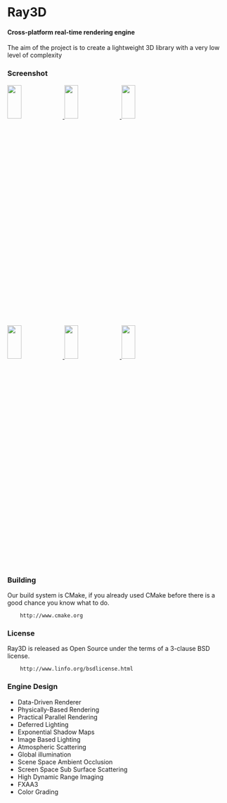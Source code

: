 Ray3D
========

#### Cross-platform real-time rendering engine ####

The aim of the project is to create a lightweight 3D library with a very low level of complexity

### Screenshot ###

<a target="_Blank" href="https://coding.net/u/raycast/p/ray/git/raw/master/screenshot/Skinning.png">
    <img src="https://coding.net/u/raycast/p/ray/git/raw/master/screenshot/Skinning_small.png" width = "25%" height = "14%" align=center/>
</a>
<a target="_Blank" href="https://coding.net/u/raycast/p/ray/git/raw/master/screenshot/ssss.png">
    <img src="https://coding.net/u/raycast/p/ray/git/raw/master/screenshot/ssss_small.png" width = "25%" height = "14%" align=center/>
</a>
<a target="_Blank" href="https://coding.net/u/raycast/p/ray/git/raw/master/screenshot/IBL.png">
    <img src="https://coding.net/u/raycast/p/ray/git/raw/master/screenshot/IBL_small.png" width = "25%" height = "14%" align=center/>
</a>
<div width = "22%" height = "13%"/>
<a target="_Blank" href="https://coding.net/u/raycast/p/ray/git/raw/master/screenshot/IBL2.png">
    <img src="https://coding.net/u/raycast/p/ray/git/raw/master/screenshot/IBL2_small.png" width = "25%" height = "14%" align=center/>
</a>
<a target="_Blank" href="https://coding.net/u/raycast/p/ray/git/raw/master/screenshot/GI.png">
    <img src="https://coding.net/u/raycast/p/ray/git/raw/master/screenshot/GI_small.png" width = "25%" height = "14%" align=center/>
</a>
<a target="_Blank" href="https://coding.net/u/raycast/p/ray/git/raw/master/screenshot/atmospheric.jpg">
    <img src="https://coding.net/u/raycast/p/ray/git/raw/master/screenshot/atmospheric_small.png" width = "25%" height = "14%" align=center/>
</a>


### Building ###

Our build system is CMake, if you already used CMake before there is a good chance you know what to do.

```
    http://www.cmake.org
```

### License ###

Ray3D is released as Open Source under the terms of a 3-clause BSD license.

```
    http://www.linfo.org/bsdlicense.html
```

### Engine Design ###
* Data-Driven Renderer
* Physically-Based Rendering
* Practical Parallel Rendering
* Deferred Lighting
* Exponential Shadow Maps
* Image Based Lighting
* Atmospheric Scattering
* Global illumination
* Scene Space Ambient Occlusion
* Screen Space Sub Surface Scattering
* High Dynamic Range Imaging
* FXAA3
* Color Grading